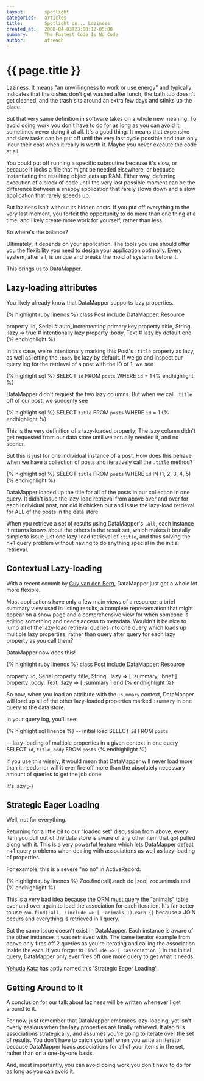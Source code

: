```yaml
---
layout:       spotlight
categories:   articles
title:        Spotlight on... Laziness
created_at:   2008-04-03T23:08:12-05:00
summary:      The Fastest Code Is No Code
author:       afrench
---
```


{{ page.title }}
================

Laziness. It means "an unwillingness to work or use energy" and typically
indicates that the dishes don't get washed after lunch, the bath tub doesn't get
cleaned, and the trash sits around an extra few days and stinks up the place.

But that very same definition in software takes on a whole new meaning: To avoid
doing work you don't have to do for as long as you can avoid it; sometimes never
doing it at all. It's a good thing. It means that expensive and slow tasks can
be put off until the very last cycle possible and thus only incur their cost
when it really is worth it. Maybe you never execute the code at all.

You could put off running a specific subroutine because it's slow, or because it
locks a file that might be needed elsewhere, or because instantiating the
resulting object eats up RAM. Either way, deferring execution of a block of code
until the very last possible moment can be the difference between a snappy
application that rarely slows down and a slow application that rarely speeds up.

But laziness isn't without its hidden costs. If you put off everything to the
very last moment, you forfeit the opportunity to do more than one thing at a
time, and likely create more work for yourself, rather than less.

So where's the balance?

Ultimately, it depends on your application. The tools you use should offer you
the flexibility you need to design your application optimally. Every system,
after all, is unique and breaks the mold of systems before it.

This brings us to DataMapper.

Lazy-loading attributes
-----------------------

You likely already know that DataMapper supports lazy properties.

{% highlight ruby linenos %}
class Post
  include DataMapper::Resource

  property :id,    Serial                  # auto_incrementing primary key
  property :title, String, :lazy => true   # intentionally lazy
  property :body,  Text                    # lazy by default
end
{% endhighlight %}

In this case, we're intentionally marking this Post's `:title` property as lazy,
as well as letting the `:body` be lazy by default. If we go and inspect our
query log for the retrieval of a post with the ID of 1, we see

{% highlight sql %}
SELECT `id` FROM `posts` WHERE `id` = 1
{% endhighlight %}

DataMapper didn't request the two lazy columns. But when we call `.title` off of
our post, we suddenly see

{% highlight sql %}
SELECT `title` FROM `posts` WHERE `id` = 1
{% endhighlight %}

This is the very definition of a lazy-loaded property; The lazy column didn't
get requested from our data store until we actually needed it, and no sooner.

But this is just for one individual instance of a post. How does this behave
when we have a collection of posts and iteratively call the `.title` method?

{% highlight sql %}
SELECT `title` FROM `posts` WHERE `id` IN (1, 2, 3, 4, 5)
{% endhighlight %}

DataMapper loaded up the title for all of the posts in our collection in one
query. It didn't issue the lazy-load retrieval from above over and over for each
individual post, nor did it chicken out and issue the lazy-load retrieval for
ALL of the posts in the data store.

When you retrieve a set of results using DataMapper's `.all`, each instance it
returns knows about the others in the result set, which makes it brutally simple
to issue just one lazy-load retrieval of `:title`, and thus solving the n+1
query problem without having to do anything special in the initial retrieval.

Contextual Lazy-loading
-----------------------

With a recent commit by [Guy van den Berg](http://web.archive.org/web/20080706235220/http://www.guyvdb.info/ruby/lazy-loading-properties-in-datamapper/),
DataMapper just got a whole lot more flexible.

Most applications have only a few main views of a resource: a brief summary view
used in listing results, a complete representation that might appear on a show
page and a comprehensive view for when someone is editing something and needs
access to metadata. Wouldn't it be nice to lump all of the lazy-load retrieval
queries into one query which loads up multiple lazy properties, rather than
query after query for each lazy property as you call them?

DataMapper now does this!

{% highlight ruby linenos %}
class Post
  include DataMapper::Resource

  property :id,    Serial
  property :title, String, :lazy => [ :summary, :brief ]
  property :body,  Text,   :lazy => [ :summary ]
end
{% endhighlight %}

So now, when you load an attribute with the `:summary` context, DataMapper will
load up all of the other lazy-loaded properties marked `:summary` in one query
to the data store.

In your query log, you'll see:

{% highlight sql linenos %}
-- initial load
SELECT `id` FROM `posts`

-- lazy-loading of multiple properties in a given context in one query
SELECT `id`, `title`, `body` FROM `posts`
{% endhighlight %}

If you use this wisely, it would mean that DataMapper will never load more than
it needs nor will it ever fire off more than the absolutely necessary amount of
queries to get the job done.

It's lazy ;-)

Strategic Eager Loading
-----------------------

Well, not for everything.

Returning for a little bit to our "loaded set" discussion from above, every item
you pull out of the data store is aware of any other item that got pulled along
with it. This is a very powerful feature which lets DataMapper defeat n+1 query
problems when dealing with associations as well as lazy-loading of properties.

For example, this is a severe "no no" in ActiveRecord:

{% highlight ruby linenos %}
  Zoo.find(:all).each do |zoo|
    zoo.animals
  end
{% endhighlight %}

This is a very bad idea because the ORM must query the "animals" table over and
over again to load the association for each iteration. It's far better to use
`Zoo.find(:all, :include => [ :animals ]).each {}` because a JOIN occurs and
everything is retrieved in 1 query.

But the same issue doesn't exist in DataMapper. Each instance is aware of the
other instances it was retrieved with. The same iterator example from above only
fires off 2 queries as you're iterating and calling the association inside the
`each`. If you forget to `:include => [ :association ]` in the initial query,
DataMapper only ever fires off one more query to get what it needs.

[Yehuda Katz](http://yehudakatz.com/) has aptly named this 'Strategic Eager Loading'.

Getting Around to It
--------------------

A conclusion for our talk about laziness will be written whenever I get around
to it.

For now, just remember that DataMapper embraces lazy-loading, yet isn't overly
zealous when the lazy properties are finally retrieved. It also fills
associations strategically, and assumes you're going to iterate over the set of
results. You don't have to catch yourself when you write an iterator because
DataMapper loads associations for all of your items in the set, rather than on a
one-by-one basis.

And, most importantly, you can avoid doing work you don't have to do for as long
as you can avoid it.
